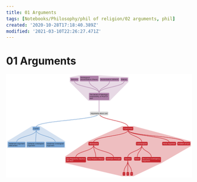 ```yaml
---
title: 01 Arguments
tags: [Notebooks/Philosophy/phil of religion/02 arguments, phil]
created: '2020-10-28T17:18:40.389Z'
modified: '2021-03-10T22:26:27.471Z'
---
```


# 01 Arguments
![Mind map: Arguments about the existence of God](../maps/ArgumentsAboutGod.svg)


